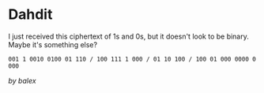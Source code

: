 # Dahdit

I just received this ciphertext of 1s and 0s, but it doesn't look to be binary. Maybe it's something else?

```
001 1 0010 0100 01 110 / 100 111 1 000 / 01 10 100 / 100 01 000 0000 0 000
```

_by balex_
